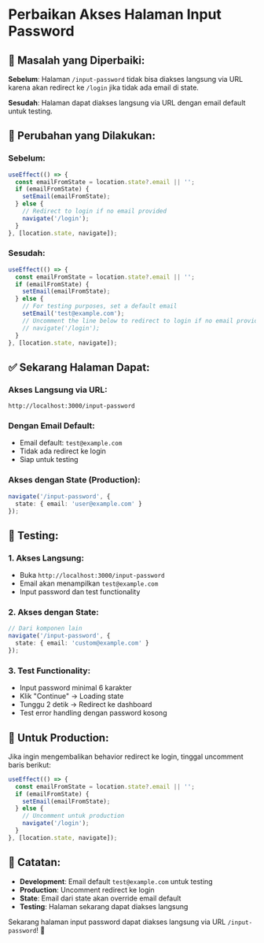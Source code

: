 # Perbaikan Akses Halaman Input Password

## 🐛 **Masalah yang Diperbaiki:**

**Sebelum**: Halaman `/input-password` tidak bisa diakses langsung via URL karena akan redirect ke `/login` jika tidak ada email di state.

**Sesudah**: Halaman dapat diakses langsung via URL dengan email default untuk testing.

## 🔧 **Perubahan yang Dilakukan:**

### **Sebelum:**
```typescript
useEffect(() => {
  const emailFromState = location.state?.email || '';
  if (emailFromState) {
    setEmail(emailFromState);
  } else {
    // Redirect to login if no email provided
    navigate('/login');
  }
}, [location.state, navigate]);
```

### **Sesudah:**
```typescript
useEffect(() => {
  const emailFromState = location.state?.email || '';
  if (emailFromState) {
    setEmail(emailFromState);
  } else {
    // For testing purposes, set a default email
    setEmail('test@example.com');
    // Uncomment the line below to redirect to login if no email provided
    // navigate('/login');
  }
}, [location.state, navigate]);
```

## ✅ **Sekarang Halaman Dapat:**

### **Akses Langsung via URL:**
```
http://localhost:3000/input-password
```

### **Dengan Email Default:**
- Email default: `test@example.com`
- Tidak ada redirect ke login
- Siap untuk testing

### **Akses dengan State (Production):**
```typescript
navigate('/input-password', { 
  state: { email: 'user@example.com' } 
});
```

## 🎯 **Testing:**

### **1. Akses Langsung:**
- Buka `http://localhost:3000/input-password`
- Email akan menampilkan `test@example.com`
- Input password dan test functionality

### **2. Akses dengan State:**
```typescript
// Dari komponen lain
navigate('/input-password', { 
  state: { email: 'custom@example.com' } 
});
```

### **3. Test Functionality:**
- Input password minimal 6 karakter
- Klik "Continue" → Loading state
- Tunggu 2 detik → Redirect ke dashboard
- Test error handling dengan password kosong

## 🔄 **Untuk Production:**

Jika ingin mengembalikan behavior redirect ke login, tinggal uncomment baris berikut:

```typescript
useEffect(() => {
  const emailFromState = location.state?.email || '';
  if (emailFromState) {
    setEmail(emailFromState);
  } else {
    // Uncomment untuk production
    navigate('/login');
  }
}, [location.state, navigate]);
```

## 📝 **Catatan:**

- **Development**: Email default `test@example.com` untuk testing
- **Production**: Uncomment redirect ke login
- **State**: Email dari state akan override email default
- **Testing**: Halaman sekarang dapat diakses langsung

Sekarang halaman input password dapat diakses langsung via URL `/input-password`! 🎉
